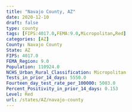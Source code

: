 ```yaml
---
title: "Navajo County, AZ"
date: 2020-12-10
draft: false
type: county
tags: [FIPS:4017.0,FEMA:9.0,Micropolitan,Red]
categories: [AZ]
County: Navajo County
State: AZ
FIPS: 4017.0
FEMA_Region: 9.0
Population: 110924.0
NCHS_Urban_Rural_Classification: Micropolitan
Tests_in_prior_14_days: 5550.0
Fourteen_day_test_rate_per_100000: 5003.0
Percent_Positivity_in_prior_14_days: 0.153
Level: Red
url: /states/AZ/navajo-county
---
```



